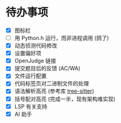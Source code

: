 # 待办事项

- [x] 图标栏
- [ ] 用 Python.h 运行，而非进程调用 (鸽了)
- [x] 动态侦测代码修改
- [x] 设置偏好项
- [x] OpenJudge 链接
- [x] 提交题目后的反馈 (AC/WA)
- [x] 文件运行配置
- [x] 代码标签页对二进制文件的处理
- [x] 语法解析高亮 (参考库 [tree-sitter](https://tree-sitter.github.io/tree-sitter/))
- [x] 括号配对高亮 (完成一半，现有架构难实现)
- [x] LSP 有关支持
- [x] AI 助手
